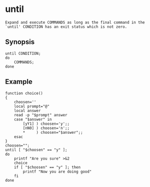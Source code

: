 # until

    Expand and execute COMMANDS as long as the final command in the `until' CONDITION has an exit status which is not zero.

## Synopsis

```shell
until CONDITION;
do
    COMMANDS;
done
```

## Example

```shell
function choice()
{
    choosen=''
    local prompt="@"
    local answer
    read -p "$prompt" answer
    case "$answer" in
        [yY1] ) choosen='y';;
        [nN0] ) choosen='n';;
        *     ) choosen="$answer";;
    esac
}
choosen="";
until [ "$choosen" == "y" ];
do
    printf "Are you sure" >&2
    choice
    if [ "$choosen" == "y" ]; then
        printf "Now you are doing good"
    fi
done
```
